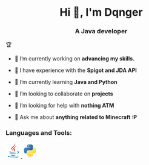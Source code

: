 <h1 align="center">Hi 👋, I'm Dqnger</h1>
<h3 align="center">A Java developer</h3>
🏆

- 🔭 I’m currently working on **advancing my skills.**

- 🔭 I have experience with the **Spigot and JDA API**

- 🌱 I’m currently learning **Java and Python**

- 👯 I’m looking to collaborate on **projects**

- 🤝 I’m looking for help with **nothing ATM**

- 💬 Ask me about **anything related to Minecraft :P**

<h3 align="left">Languages and Tools:</h3>
<p align="left"> <a href="https://www.java.com" target="_blank" rel="noreferrer"> <img src="https://raw.githubusercontent.com/devicons/devicon/master/icons/java/java-original.svg" alt="java" width="40" height="40"/> </a> <a href="https://www.python.org" target="_blank" rel="noreferrer"> <img src="https://raw.githubusercontent.com/devicons/devicon/master/icons/python/python-original.svg" alt="python" width="40" height="40"/> </a> </p>

